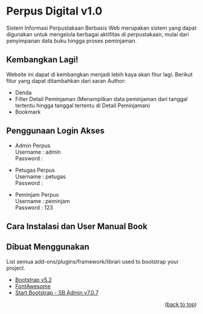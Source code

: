 
<a name="readme-top"></a>


# Perpus Digital v1.0

Sistem Informasi Perpustakaan Berbasis Web merupakan sistem yang dapat digunakan untuk mengelola berbagai aktifitas di perpustakaan, mulai dari penyimpanan data buku hingga proses peminjaman.

                          
## Kembangkan Lagi!
Website ini dapat di kembangkan menjadi lebih kaya akan fitur lagi. Berikut fitur yang dapat ditambahkan dari saran Author:         
* Denda
* Filter Detail Peminjaman (Menampilkan data peminjaman dari tanggal tertentu hingga tanggal tertentu di Detail Peminjaman)
* Bookmark

                             
## Penggunaan Login Akses
            
* Admin Perpus              
  Username : admin                
  Password :          
     
* Petugas Perpus                   
  Username : petugas           
  Password :                
         
* Peminjam Perpus                          
  Username : peminjam                            
  Password : 123                             
             
                
## Cara Instalasi dan User Manual Book

## Dibuat Menggunakan

List semua add-ons/plugins/framework/librari used to bootstrap your project.
          
* [Bootstrap v5.2](https://getbootstrap.com/docs/5.2/getting-started/introduction/)
* [FontAwesome](https://fontawesome.com/icons)
* [Start Bootstrap - SB Admin v7.0.7](https://startbootstrap.com/template/sb-admin)

                 
<p align="right">(<a href="#readme-top">back to top</a>)</p>

